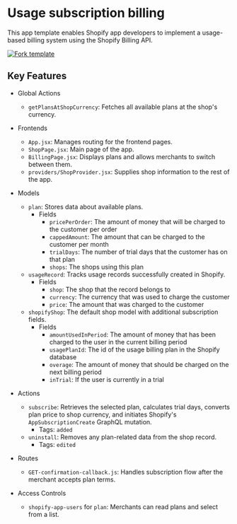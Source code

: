# Usage subscription billing

This app template enables Shopify app developers to implement a usage-based billing system using the Shopify Billing API.

[![Fork template](https://img.shields.io/badge/Fork%20template-%233A0CFF?style=for-the-badge)](https://app.gadget.dev/auth/fork?domain=usage-subscription-template.gadget.app)

## Key Features

- Global Actions

  - `getPlansAtShopCurrency`: Fetches all available plans at the shop's currency.

- Frontends

  - `App.jsx`: Manages routing for the frontend pages.
  - `ShopPage.jsx`: Main page of the app.
  - `BillingPage.jsx`: Displays plans and allows merchants to switch between them.
  - `providers/ShopProvider.jsx`: Supplies shop information to the rest of the app.

- Models

  - `plan`: Stores data about available plans.
    - Fields
      - `pricePerOrder`: The amount of money that will be charged to the customer per order
      - `cappedAmount`: The amount that can be charged to the customer per month
      - `trialDays`: The number of trial days that the customer has on that plan
      - `shops`: The shops using this plan
  - `usageRecord`: Tracks usage records successfully created in Shopify.
    - Fields
      - `shop`: The shop that the record belongs to
      - `currency`: The currency that was used to charge the customer
      - `price`: The amount that was charged to the customer
  - `shopifyShop`: The default shop model with additional subscription fields.
    - Fields
      - `amountUsedInPeriod`: The amount of money that has been charged to the user in the current billing period
      - `usagePlanId`: The id of the usage billing plan in the Shopify database
      - `overage`: The amount of money that should be charged on the next billing period
      - `inTrial`: If the user is currently in a trial

- Actions

  - `subscribe`: Retrieves the selected plan, calculates trial days, converts plan price to shop currency, and initiates Shopify's `AppSubscriptionCreate` GraphQL mutation.
    - Tags: `added`
  - `uninstall`: Removes any plan-related data from the shop record.
    - Tags: `edited`

- Routes

  - `GET-confirmation-callback.js`: Handles subscription flow after the merchant accepts plan terms.

- Access Controls
  - `shopify-app-users` for `plan`: Merchants can read plans and select from a list.
